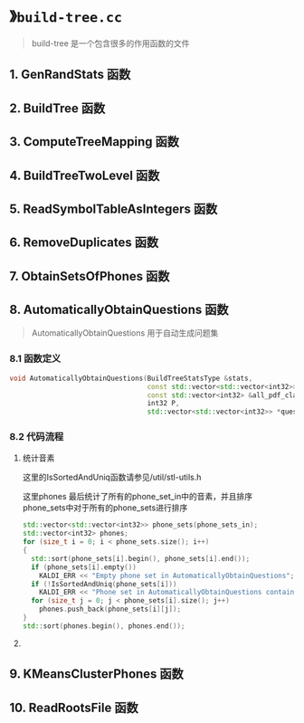 # 》`build-tree.cc`

> build-tree 是一个包含很多的作用函数的文件

## 1. GenRandStats 函数

## 2. BuildTree 函数

## 3. ComputeTreeMapping 函数

## 4. BuildTreeTwoLevel 函数

## 5. ReadSymbolTableAsIntegers 函数

## 6. RemoveDuplicates 函数

## 7. ObtainSetsOfPhones 函数

## 8. AutomaticallyObtainQuestions 函数

> AutomaticallyObtainQuestions 用于自动生成问题集

### 8.1 函数定义

```c++
void AutomaticallyObtainQuestions(BuildTreeStatsType &stats,
                                  const std::vector<std::vector<int32>> &phone_sets_in,
                                  const std::vector<int32> &all_pdf_classes_in,
                                  int32 P,
                                  std::vector<std::vector<int32>> *questions_out);
```

### 8.2 代码流程

1. 统计音素

    这里的IsSortedAndUniq函数请参见/util/stl-utils.h

    这里phones 最后统计了所有的phone_set_in中的音素，并且排序phone_sets中对于所有的phone_sets进行排序

    ```c++
    std::vector<std::vector<int32>> phone_sets(phone_sets_in);
    std::vector<int32> phones;
    for (size_t i = 0; i < phone_sets.size(); i++)
    {
      std::sort(phone_sets[i].begin(), phone_sets[i].end());
      if (phone_sets[i].empty())
        KALDI_ERR << "Empty phone set in AutomaticallyObtainQuestions";
      if (!IsSortedAndUniq(phone_sets[i]))
        KALDI_ERR << "Phone set in AutomaticallyObtainQuestions contains duplicate phones";
      for (size_t j = 0; j < phone_sets[i].size(); j++)
        phones.push_back(phone_sets[i][j]);
    }
    std::sort(phones.begin(), phones.end());
    ```

2. 

## 9. KMeansClusterPhones 函数

## 10. ReadRootsFile 函数

